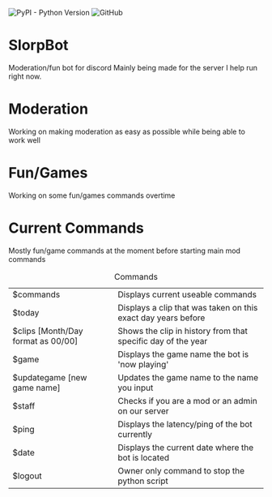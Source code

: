![PyPI - Python Version](https://img.shields.io/pypi/pyversions/discord.py.svg) ![GitHub](https://img.shields.io/github/license/mashape/apistatus.svg)
# SlorpBot
Moderation/fun bot for discord
Mainly being made for the server I help run right now.

# Moderation
Working on making moderation as easy as possible while being able to work well

# Fun/Games
Working on some fun/games commands overtime

# Current Commands
Mostly fun/game commands at the moment before starting main mod commands
<table>
  <caption>Commands</caption>
  <tbody>
    <tr>
      <td>$commands</td>
      <td>Displays current useable commands</td>
    </tr>
    <tr>
      <td>$today</td>
      <td>Displays a clip that was taken on this exact day years before</td>
    </tr>
    <tr>
      <td>$clips [Month/Day format as 00/00]</td>
      <td>Shows the clip in history from that specific day of the year</td>
    </tr>
    <tr>
      <td>$game</td>
      <td>Displays the game name the bot is 'now playing'</td>
    </tr>
    <tr>
      <td>$updategame [new game name]</td>
      <td>Updates the game name to the name you input</td>
    </tr>
    <tr>
      <td>$staff</td>
      <td>Checks if you are a mod or an admin on our server</td>
    </tr>
    <tr>
      <td>$ping</td>
      <td>Displays the latency/ping of the bot currently</td>
    </tr>
    <tr>
      <td>$date</td>
      <td>Displays the current date where the bot is located</td>
    </tr>
    <tr>
      <td>$logout</td>
      <td>Owner only command to stop the python script</td>
    </tr>
  </tbody>
</table>
